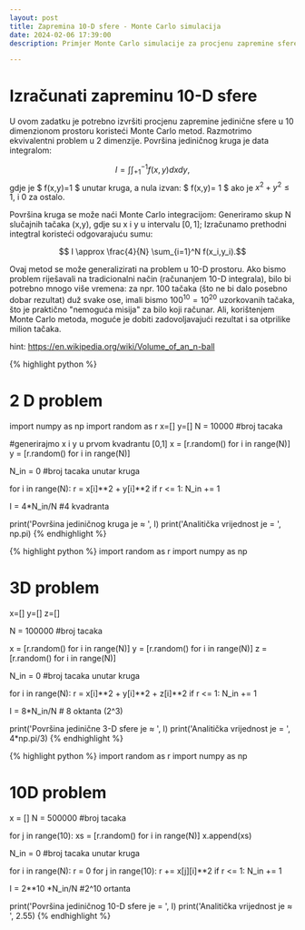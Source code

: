 ```yaml
---
layout: post
title: Zapremina 10-D sfere - Monte Carlo simulacija
date: 2024-02-06 17:39:00
description: Primjer Monte Carlo simulacije za procjenu zapremine sfere (Python)

---
```


# Izračunati zapreminu 10-D sfere
U ovom zadatku je potrebno izvršiti procjenu zapremine jedinične sfere u 10 dimenzionom prostoru koristeći Monte Carlo metod. Razmotrimo ekvivalentni problem u 2 dimenzije. Površina jediničnog kruga je data integralom:

$$I = \int \int_{+1}^{-1} f(x,y)dxdy,$$
gdje je $ f(x,y)=1 $  unutar kruga, a nula izvan:
$ f(x,y)= 1 $ ako je $x^2 + y^2 ≤ 1$, i $0$ za ostalo.

Površina kruga se može naći Monte Carlo integracijom: Generiramo skup N slučajnih tačaka (x,y), gdje su x i y u intervalu $[0,1]$; Izračunamo prethodni integtral koristeći odgovarajuću sumu:

$$ I \approx \frac{4}{N} \sum_{i=1}^N f(x_i,y_i).$$

Ovaj metod se može generalizirati na problem u 10-D prostoru.
Ako bismo problem riješavali na tradicionalni način (računanjem 10-D integrala), bilo bi potrebno mnogo više vremena: za npr. 100 tačaka (što ne bi dalo posebno dobar rezultat) duž svake ose, imali bismo $100^{10} = 10^{20}$ uzorkovanih tačaka, što je praktično "nemoguća misija" za bilo koji računar. Ali, korištenjem Monte Carlo metoda, moguće je dobiti zadovoljavajući rezultat i sa otprilike milion tačaka.

hint: https://en.wikipedia.org/wiki/Volume_of_an_n-ball


{% highlight python %}
# 2 D problem
import numpy as np
import random as r
x=[]
y=[]
N = 10000 #broj tacaka

#generirajmo x i y u prvom kvadrantu [0,1]
x = [r.random() for i in range(N)]
y = [r.random() for i in range(N)]

N_in = 0 #broj tacaka unutar kruga

for i in range(N):
    r = x[i]**2 + y[i]**2 
    if r <= 1:
        N_in += 1
        
I = 4*N_in/N  #4 kvadranta

print('Površina jediničnog kruga je ≈ ', I)
print('Analitička vrijednost je = ', np.pi)
{% endhighlight %}

{% highlight python %}
import random as r
import numpy as np
# 3D problem
x=[]
y=[]
z=[]

N = 100000 #broj tacaka

x = [r.random() for i in range(N)]
y = [r.random() for i in range(N)]
z = [r.random() for i in range(N)]

N_in = 0 #broj tacaka unutar kruga

for i in range(N):
    r = x[i]**2 + y[i]**2 + z[i]**2
    if r <= 1:
        N_in += 1
        
I = 8*N_in/N  # 8 oktanta (2^3)

print('Površina jedinične 3-D sfere je ≈ ', I)
print('Analitička vrijednost je = ', 4*np.pi/3)
{% endhighlight %}


{% highlight python %}
import random as r
import numpy as np
# 10D problem
x = []
N = 500000 #broj tacaka

for j in range(10):
    xs =  [r.random() for i in range(N)]
    x.append(xs)

N_in = 0 #broj tacaka unutar kruga

for i in range(N):
    r = 0
    for j in range(10):
        r += x[j][i]**2
    if r <= 1:
        N_in += 1
        
I = 2**10 *N_in/N  #2^10 ortanta

print('Površina jediničnog 10-D sfere je = ', I)
print('Analitička vrijednost je ≈ ', 2.55)
{% endhighlight %}


